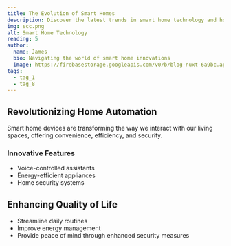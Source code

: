 ```yaml
---
title: The Evolution of Smart Homes
description: Discover the latest trends in smart home technology and how it's shaping modern living.
img: scc.png
alt: Smart Home Technology
reading: 5
author:
  name: James
  bio: Navigating the world of smart home innovations
  image: https://firebasestorage.googleapis.com/v0/b/blog-nuxt-6a9bc.appspot.com/o/person.png?alt=media&token=4dd78dad-9ac4-4310-91f1-da0cd772c29c
tags:
  - tag_1
  - tag_8
---
```


## Revolutionizing Home Automation

Smart home devices are transforming the way we interact with our living spaces, offering convenience, efficiency, and security.

### Innovative Features

- Voice-controlled assistants
- Energy-efficient appliances
- Home security systems

## Enhancing Quality of Life

- Streamline daily routines
- Improve energy management
- Provide peace of mind through enhanced security measures
